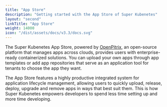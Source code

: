 ```yaml
---
title: "App Store"
description: "Getting started with the App Store of Super Kubenetes"
layout: "second"
linkTitle: "App Store"
weight: 14000
icon: "/dist/assets/docs/v3.3/docs.svg"
---
```


The Super Kubenetes App Store, powered by [OpenPitrix](https://github.com/openpitrix/openpitrix), an open-source platform that manages apps across clouds, provides users with enterprise-ready containerized solutions. You can upload your own apps through app templates or add app repositories that serve as an application tool for tenants to choose the app they want.

The App Store features a highly productive integrated system for application lifecycle management, allowing users to quickly upload, release, deploy, upgrade and remove apps in ways that best suit them. This is how Super Kubenetes empowers developers to spend less time setting up and more time developing.
